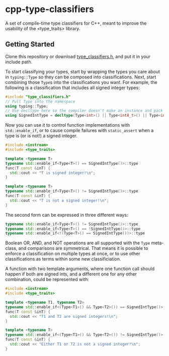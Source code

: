 # cpp-type-classifiers

A set of compile-time type classifiers for C++, meant to improve the usability of the &lt;type_traits> library.


## Getting Started

Clone this repository or download [type_classifiers.h](./include/type_classifiers.h), and put it in your include path.

To start classifying your types, start by wrapping the types you care about in `typing::Type` so they can be composed into classifications.  Next, start combining those `Type`s into the classifications you want.  For example, the following is a classification that includes all signed integer types:

```cpp
#include "type_classifiers.h"
// Pull Type into the namespace
using typing::Type;
// Use decltype here so the compiler doesn't make an instance and pack it into your binary
using SignedIntType = decltype(Type<int>() || Type<int8_t>() || Type<int16_t>() || Type<int32_t>() || Type<int64_t>());
```

Now you can use it to control function implementations with `std::enable_if`, or to cause compile failures with `static_assert` when a type is (or is not!) a signed integer.

```cpp
#include <iostream>
#include <type_traits>

template <typename T>
typename std::enable_if<Type<T>() == SignedIntType()>::type
func(T const &inT) {
  std::cout << "T is signed integer!\n";
}

template <typename T>
typename std::enable_if<Type<T>() != SignedIntType()>::type
func(T const &inT) {
  std::cout << "T is not a signed integer!\n";
}
```

The second form can be expressed in three different ways:

```cpp
typename std::enable_if<Type<T>() != SignedIntType()>::type
typename std::enable_if<Type<T>() == !SignedIntType()>::type
typename std::enable_if<!(Type<T>() == SignedIntType())>::type
```

Boolean OR, AND, and NOT operations are all supported with the `Type` meta-class, and comparisons are symmetrical.  That means it is possible to enforce a classification on multiple types at once, or to use other classifications as terms within some new classificiation.

A function with two template arguments, where one function call should happen if both are signed ints, and a different one for any other combination, could be represented with:

```cpp
#include <iostream>
#include <type_traits>

template <typename T1, typename T2>
typename std::enable_if<(Type<T1>() && Type<T2>()) == SignedIntType()>::type
func(T const &inT) {
  std::cout << "T1 and T2 are signed integers!\n";
}

template <typename T>
typename std::enable_if<(Type<T1>() && Type<T2>()) != SignedIntType()>::type
func(T const &inT) {
  std::cout << "Either T1 or T2 is not a signed integer!\n";
}
```
